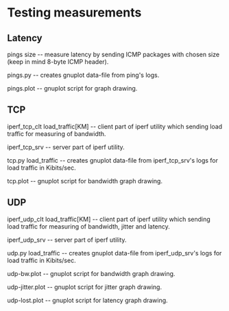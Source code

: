 # Testing measurements

## Latency

pings size -- measure latency by sending ICMP packages with chosen size (keep in mind 8-byte ICMP header).

pings.py -- creates gnuplot data-file from ping's logs.

pings.plot -- gnuplot script for graph drawing.

## TCP

iperf_tcp_clt load_traffic[KM] -- client part of iperf utility which sending load traffic for measuring of bandwidth.

iperf_tcp_srv -- server part of iperf utility.

tcp.py load_traffic -- creates gnuplot data-file from iperf_tcp_srv's logs for load traffic in Kibits/sec.

tcp.plot -- gnuplot script for bandwidth graph drawing.

## UDP

iperf_udp_clt load_traffic[KM] -- client part of iperf utility which sending load traffic for measuring of bandwidth, jitter and latency.

iperf_udp_srv -- server part of iperf utility.

udp.py load_traffic -- creates gnuplot data-file from iperf_udp_srv's logs for load traffic in Kibits/sec.

udp-bw.plot -- gnuplot script for bandwidth graph drawing.

udp-jitter.plot -- gnuplot script for jitter graph drawing.

udp-lost.plot -- gnuplot script for latency graph drawing.
